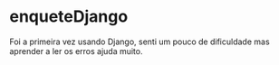 # enqueteDjango
Foi a primeira vez usando Django, senti um pouco de dificuldade mas aprender a ler os erros ajuda muito. 
